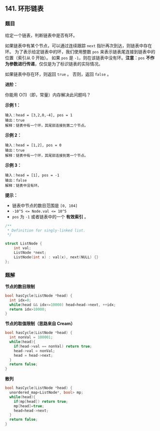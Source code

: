 ## 141. 环形链表

### 题目

给定一个链表，判断链表中是否有环。

如果链表中有某个节点，可以通过连续跟踪 `next` 指针再次到达，则链表中存在环。 为了表示给定链表中的环，我们使用整数 `pos` 来表示链表尾连接到链表中的位置（索引从 0 开始）。 如果 `pos` 是 `-1`，则在该链表中没有环。**注意**：`pos` **不作为参数进行传递**，仅仅是为了标识链表的实际情况。

如果链表中存在环，则返回 `true` 。 否则，返回 `false` 。

**进阶：**

你能用 O(1)（即，常量）内存解决此问题吗？

**示例 1：**

```
输入：head = [3,2,0,-4], pos = 1
输出：true
解释：链表中有一个环，其尾部连接到第二个节点。
```

**示例 2：**

```
输入：head = [1,2], pos = 0
输出：true
解释：链表中有一个环，其尾部连接到第一个节点。
```

**示例 3：**

```
输入：head = [1], pos = -1
输出：false
解释：链表中没有环。
```

**提示：**

- 链表中节点的数目范围是 `[0, 104]`
- `-10^5 <= Node.val <= 10^5`
- `pos` 为 `-1` 或者链表中的一个 **有效索引** 。

```cpp
/**
 * Definition for singly-linked list.
 */

struct ListNode {
    int val;
    ListNode *next;
    ListNode(int x) : val(x), next(NULL) {}
};
```

### 题解

**节点的数目限制**

```cpp
bool hasCycle(ListNode *head) {
  int idx=0;
  while(head && idx<=10000) head=head->next, ++idx;
  return idx>10000;
}
```

**节点的取值限制（思路来自 Cream）**

```cpp
bool hasCycle(ListNode *head) {
  int nonVal = 100001;
  while(head){
    if(head->val == nonVal) return true;
    head->val = nonVal;
    head = head->next;
  }
  return false;
}
```

**散列**

```cpp
bool hasCycle(ListNode *head) {
  unordered_map<ListNode*, bool> mp;
  while(head){
    if(mp[head]) return true;
    mp[head]=true;
    head=head->next;
  }
  return false;
}
```